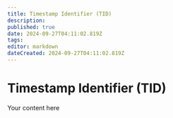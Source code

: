 ```yaml
---
title: Timestamp Identifier (TID)
description: 
published: true
date: 2024-09-27T04:11:02.819Z
tags: 
editor: markdown
dateCreated: 2024-09-27T04:11:02.819Z
---
```


# Timestamp Identifier (TID)
Your content here